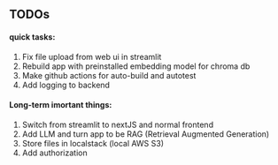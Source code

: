 
## TODOs

#### quick tasks:
1) Fix file upload from web ui in streamlit
2) Rebuild app with preinstalled embedding model for chroma db
3) Make github actions for auto-build and autotest
4) Add logging to backend

#### Long-term imortant things:
1) Switch from streamlit to nextJS and normal frontend
2) Add LLM and turn app to be RAG (Retrieval Augmented Generation)
3) Store files in localstack (local AWS S3)
4) Add authorization
   
